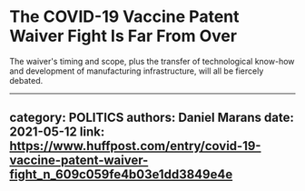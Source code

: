 # The COVID-19 Vaccine Patent Waiver Fight Is Far From Over

The waiver's timing and scope, plus the transfer of technological know-how and development of manufacturing infrastructure, will all be fiercely debated.

---
category: POLITICS
authors: Daniel Marans
date: 2021-05-12
link: https://www.huffpost.com/entry/covid-19-vaccine-patent-waiver-fight_n_609c059fe4b03e1dd3849e4e
---
